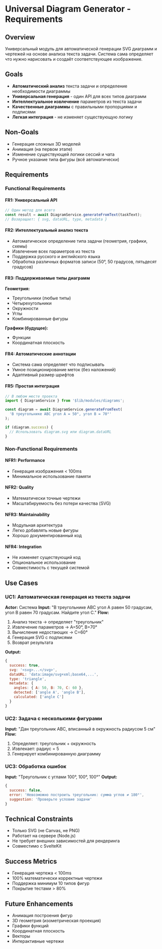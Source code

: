 # Universal Diagram Generator - Requirements

## Overview

Универсальный модуль для автоматической генерации SVG диаграмм и чертежей на основе анализа текста задачи. Система сама определяет что нужно нарисовать и создаёт соответствующее изображение.

## Goals

- **Автоматический анализ** текста задачи и определение необходимости диаграммы
- **Универсальная генерация** - один API для всех типов диаграмм
- **Интеллектуальное извлечение** параметров из текста задачи
- **Качественные диаграммы** с правильными пропорциями и подписями
- **Легкая интеграция** - не изменяет существующую логику

## Non-Goals

- Генерация сложных 3D моделей
- Анимация (на первом этапе)
- Изменение существующей логики сессий и чата
- Ручное указание типа фигуры (всё автоматически)

## Requirements

### Functional Requirements

#### FR1: Универсальный API

```javascript
// Один метод для всего
const result = await DiagramService.generateFromText(taskText);
// Возвращает: { svg, dataURL, type, metadata }
```

#### FR2: Интеллектуальный анализ текста

- Автоматическое определение типа задачи (геометрия, графики, схемы)
- Извлечение всех параметров из текста
- Поддержка русского и английского языка
- Обработка различных форматов записи (50°, 50 градусов, пятьдесят градусов)

#### FR3: Поддерживаемые типы диаграмм

**Геометрия:**

- Треугольники (любые типы)
- Четырехугольники
- Окружности
- Углы
- Комбинированные фигуры

**Графики (будущее):**

- Функции
- Координатная плоскость

#### FR4: Автоматические аннотации

- Система сама определяет что подписывать
- Умное позиционирование меток (без наложений)
- Адаптивный размер шрифтов

#### FR5: Простая интеграция

```javascript
// В любом месте проекта
import { DiagramService } from '$lib/modules/diagrams';

const diagram = await DiagramService.generateFromText(
  'В треугольнике ABC угол A = 50°, угол B = 70°'
);

if (diagram.success) {
  // Использовать diagram.svg или diagram.dataURL
}
```

### Non-Functional Requirements

#### NFR1: Performance

- Генерация изображения < 100ms
- Минимальное использование памяти

#### NFR2: Quality

- Математически точные чертежи
- Масштабируемость без потери качества (SVG)

#### NFR3: Maintainability

- Модульная архитектура
- Легко добавлять новые фигуры
- Хорошо документированный код

#### NFR4: Integration

- Не изменяет существующий код
- Опциональное использование
- Совместимость с текущей системой

## Use Cases

### UC1: Автоматическая генерация из текста задачи

**Actor:** Система
**Input:** "В треугольнике ABC угол A равен 50 градусам, угол B равен 70 градусам. Найдите угол C."
**Flow:**

1. Анализ текста → определяет "треугольник"
2. Извлечение параметров → A=50°, B=70°
3. Вычисление недостающих → C=60°
4. Генерация SVG с подписями
5. Возврат результата

**Output:**

```javascript
{
  success: true,
  svg: '<svg>...</svg>',
  dataURL: 'data:image/svg+xml;base64,...',
  type: 'triangle',
  metadata: {
    angles: { A: 50, B: 70, C: 60 },
    detected: ['angle A', 'angle B'],
    calculated: ['angle C']
  }
}
```

### UC2: Задача с несколькими фигурами

**Input:** "Дан треугольник ABC, вписанный в окружность радиусом 5 см"
**Flow:**

1. Определяет: треугольник + окружность
2. Извлекает: радиус = 5
3. Генерирует комбинированную диаграмму

### UC3: Обработка ошибок

**Input:** "Треугольник с углами 100°, 100°, 100°"
**Output:**

```javascript
{
  success: false,
  error: 'Невозможно построить треугольник: сумма углов ≠ 180°',
  suggestion: 'Проверьте условие задачи'
}
```

## Technical Constraints

- Только SVG (не Canvas, не PNG)
- Работает на сервере (Node.js)
- Не требует внешних зависимостей для рендеринга
- Совместимо с SvelteKit

## Success Metrics

- Генерация чертежа < 100ms
- 100% математически корректные чертежи
- Поддержка минимум 10 типов фигур
- Покрытие тестами > 80%

## Future Enhancements

- Анимация построения фигур
- 3D геометрия (изометрическая проекция)
- Графики функций
- Координатная плоскость
- Векторы
- Интерактивные чертежи
